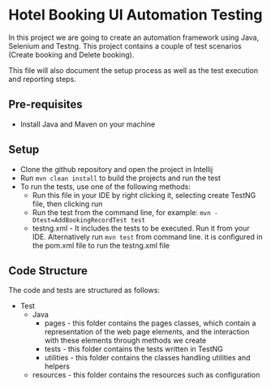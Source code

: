 # Hotel Booking UI Automation Testing
In this project we are going to create an automation framework using Java, Selenium and Testng. This project contains a couple of test scenarios (Create booking and Delete booking).

This file will also document the setup process as well as the test execution and reporting steps.

## Pre-requisites
* Install Java and Maven on your machine

## Setup
* Clone the github repository and open the project in Intellij
* Run `mvn clean install` to build the projects and run the test
* To run the tests, use one of the following methods:
  * Run this file in your IDE by right clicking it, selecting create TestNG file, then clicking run
  * Run the test from the command line, for example: `mvn -Dtest=AddBookingRecordTest test`
  * testng.xml - It includes the tests to be executed. Run it from your IDE. Alternatively run `mvn test` from command line. it is configured in the pom.xml file to run the testng.xml file


## Code Structure
The code and tests are structured as follows:
* Test
    * Java
        * pages -  this folder contains the pages classes, which contain a representation of the web page elements, and the interaction with these elements through methods we create
        * tests - this folder contains the tests written in TestNG
        * utilities - this folder contains the classes handling utilities and helpers
    * resources - this folder contains the resources such as configuration 

